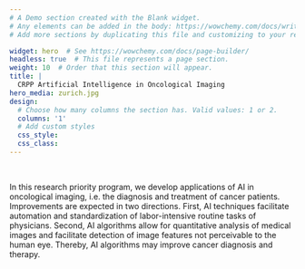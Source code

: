 ```yaml
---
# A Demo section created with the Blank widget.
# Any elements can be added in the body: https://wowchemy.com/docs/writing-markdown-latex/
# Add more sections by duplicating this file and customizing to your requirements.

widget: hero  # See https://wowchemy.com/docs/page-builder/
headless: true  # This file represents a page section.
weight: 10  # Order that this section will appear.
title: |
  CRPP Artificial Intelligence in Oncological Imaging
hero_media: zurich.jpg
design:
  # Choose how many columns the section has. Valid values: 1 or 2.
  columns: '1'
  # Add custom styles
  css_style:
  css_class:
---
```


<br>

In this research priority program, we develop applications of AI in oncological imaging, i.e. the diagnosis and treatment of cancer patients. Improvements are expected in two directions. First, AI techniques facilitate automation and standardization of labor-intensive routine tasks of physicians. Second, AI algorithms allow for quantitative analysis of medical images and facilitate detection of image features not perceivable to the human eye. Thereby, AI algorithms may improve cancer diagnosis and therapy. 
